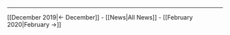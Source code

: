 <!-- LANG:EN, title="January 2020"-->



<hr>



[[December 2019|← December]] - [[News|All News]] - [[February 2020|February →]]
